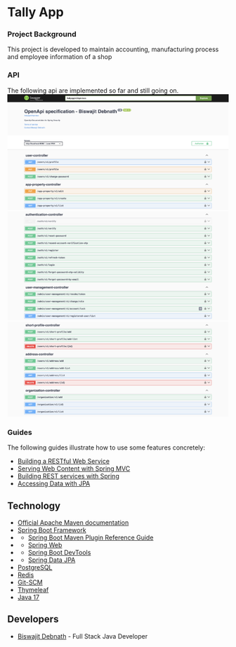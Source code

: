 # Tally App

### Project Background
This project is developed to maintain accounting, manufacturing process and employee information of a shop

### API
The following api are implemented so far and still going on.
<img alt="Preview" src="screenshots/user-v1.png">
<img alt="Preview" src="screenshots/auth-v1.png">
<img alt="Preview" src="screenshots/profile-v1.png">

### Guides
The following guides illustrate how to use some features concretely:

* [Building a RESTful Web Service](https://spring.io/guides/gs/rest-service/)
* [Serving Web Content with Spring MVC](https://spring.io/guides/gs/serving-web-content/)
* [Building REST services with Spring](https://spring.io/guides/tutorials/rest/)
* [Accessing Data with JPA](https://spring.io/guides/gs/accessing-data-jpa/)

## Technology
* [Official Apache Maven documentation](https://maven.apache.org/guides/index.html)
* [Spring Boot Framework](https://start.spring.io/ "Spring Boot 3")
* * [Spring Boot Maven Plugin Reference Guide](https://docs.spring.io/spring-boot/3.4.0/maven-plugin)
* * [Spring Web](https://docs.spring.io/spring-boot/3.4.0/reference/web/servlet.html)
* * [Spring Boot DevTools](https://docs.spring.io/spring-boot/3.4.0/reference/using/devtools.html)
* * [Spring Data JPA](https://docs.spring.io/spring-boot/3.4.0/reference/data/sql.html#data.sql.jpa-and-spring-data)
* [PostgreSQL](https://www.postgresql.org/ "PostgreSQL")
* [Redis](https://redis.io/ "Redis")
* [Git-SCM](https://git-scm.com/ "Git Home Page")
* [Thymeleaf](https://www.thymeleaf.org/ "Thymeleaf")
* [Java 17](https://jdk.java.net/archive/ "Java 17")

## Developers
* [Biswajit Debnath](https://www.linkedin.com/in/coderbd/ "Biswajit Debnath's Linkedin Profile") - Full Stack Java Developer

